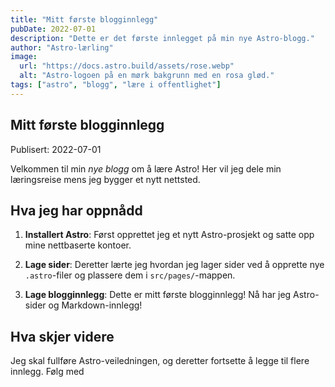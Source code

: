 ```yaml
---
title: "Mitt første blogginnlegg"
pubDate: 2022-07-01
description: "Dette er det første innlegget på min nye Astro-blogg."
author: "Astro-lærling"
image:
  url: "https://docs.astro.build/assets/rose.webp"
  alt: "Astro-logoen på en mørk bakgrunn med en rosa glød."
tags: ["astro", "blogg", "lære i offentlighet"]
---
```


## Mitt første blogginnlegg

Publisert: 2022-07-01

Velkommen til min _nye blogg_ om å lære Astro! Her vil jeg dele min læringsreise mens jeg bygger et nytt nettsted.

## Hva jeg har oppnådd

1. **Installert Astro**: Først opprettet jeg et nytt Astro-prosjekt og satte opp mine nettbaserte kontoer.

2. **Lage sider**: Deretter lærte jeg hvordan jeg lager sider ved å opprette nye `.astro`-filer og plassere dem i `src/pages/`-mappen.

3. **Lage blogginnlegg**: Dette er mitt første blogginnlegg! Nå har jeg Astro-sider og Markdown-innlegg!

## Hva skjer videre

Jeg skal fullføre Astro-veiledningen, og deretter fortsette å legge til flere innlegg. Følg med
